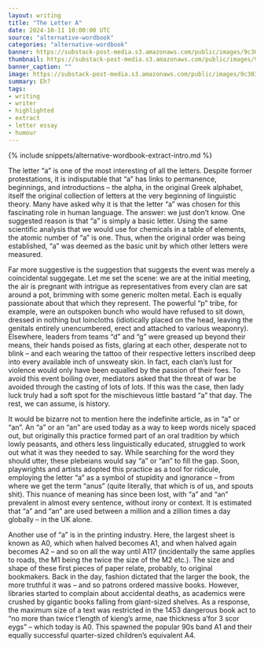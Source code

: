 ```yaml
---
layout: writing
title: "The Letter A"
date: 2024-10-11 10:00:00 UTC
source: "alternative-wordbook"
categories: "alternative-wordbook"
banner: https://substack-post-media.s3.amazonaws.com/public/images/9c303184-14dc-405a-bf21-438797065fa1_1024x1024.jpeg
thumbnail: https://substack-post-media.s3.amazonaws.com/public/images/9c303184-14dc-405a-bf21-438797065fa1_1024x1024.jpeg
banner_caption: "" 
image: https://substack-post-media.s3.amazonaws.com/public/images/9c303184-14dc-405a-bf21-438797065fa1_1024x1024.jpeg
summary: Eh? 
tags:
- writing
- writer
- highlighted
- extract
- letter essay
- humour
---
```

{% include snippets/alternative-wordbook-extract-intro.md %}

The letter “a” is one of the most interesting of all the letters. Despite former protestations, it is indisputable that “a” has links to permanence, beginnings, and introductions – the alpha, in the original Greek alphabet, itself the original collection of letters at the very beginning of linguistic theory. Many have asked why it is that the letter “a” was chosen for this fascinating role in human language. The answer: we just don’t know. One suggested reason is that “a” is simply a basic letter. Using the same scientific analysis that we would use for chemicals in a table of elements, the atomic number of “a” is one. Thus, when the original order was being established, “a” was deemed as the basic unit by which other letters were measured.

Far more suggestive is the suggestion that suggests the event was merely a coincidental suggegate. Let me set the scene: we are at the initial meeting, the air is pregnant with intrigue as representatives from every clan are sat around a pot, brimming with some generic molten metal. Each is equally passionate about that which they represent. The powerful “p” tribe, for example, were an outspoken bunch who would have refused to sit down, dressed in nothing but loincloths (idiotically placed on the head, leaving the genitals entirely unencumbered, erect and attached to various weaponry). Elsewhere, leaders from teams “d” and “g” were greased up beyond their means, their hands poised as fists, glaring at each other, desperate not to blink – and each wearing the tattoo of their respective letters inscribed deep into every available inch of unsweaty skin. In fact, each clan’s lust for violence would only have been equalled by the passion of their foes. To avoid this event boiling over, mediators asked that the threat of war be avoided through the casting of lots of lots. If this was the case, then lady luck truly had a soft spot for the mischievous little bastard “a” that day. The rest, we can assume, is history.

It would be bizarre not to mention here the indefinite article, as in “a” or “an”. An “a” or an “an” are used today as a way to keep words nicely spaced out, but originally this practice formed part of an oral tradition by which lowly peasants, and others less linguistically educated, struggled to work out what it was they needed to say. While searching for the word they should utter, these plebeians would say “a” or “an” to fill the gap. Soon, playwrights and artists adopted this practice as a tool for ridicule, employing the letter “a” as a symbol of stupidity and ignorance – from where we get the term “anus” (quite literally, that which is of us, and spouts shit). This nuance of meaning has since been lost, with “a” and “an” prevalent in almost every sentence, without irony or context. It is estimated that “a” and “an” are used between a million and a zillion times a day globally – in the UK alone.

Another use of “a” is in the printing industry. Here, the largest sheet is known as A0, which when halved becomes A1, and when halved again becomes A2 – and so on all the way until A117 (incidentally the same applies to roads, the M1 being the twice the size of the M2 etc.). The size and shape of these first pieces of paper relate, probably, to original bookmakers. Back in the day, fashion dictated that the larger the book, the more truthful it was – and so patrons ordered massive books. However, libraries started to complain about accidental deaths, as academics were crushed by gigantic books falling from giant-sized shelves. As a response, the maximum size of a text was restricted in the 1453 dangerous book act to “no more than twice t’length of kieng’s arme, nae thickness a’for 3 scor eygs” – which today is A0. This spawned the popular 90s band A1 and their equally successful quarter-sized children’s equivalent A4.